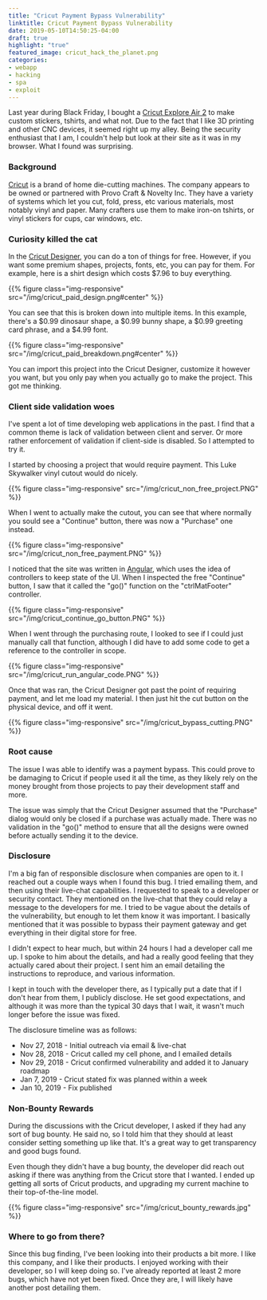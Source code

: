```yaml
---
title: "Cricut Payment Bypass Vulnerability"
linktitle: Cricut Payment Bypass Vulnerability
date: 2019-05-10T14:50:25-04:00
draft: true
highlight: "true"
featured_image: cricut_hack_the_planet.png
categories:
- webapp
- hacking
- spa
- exploit
---
```


Last year during Black Friday, I bought a [Cricut Explore Air 2](https://amzn.to/2DZwXaC) to make custom stickers, tshirts, and what not. Due to the fact that I like 3D printing and other CNC devices, it seemed right up my alley. Being the security enthusiast that I am, I couldn't help but look at their site as it was in my browser. What I found was surprising.

<!-- more -->

### Background

[Cricut](https://home.cricut.com/) is a brand of home die-cutting machines. The company appears to be owned or partnered with Provo Craft & Novelty Inc. They have a variety of systems which let you cut, fold, press, etc various materials, most notably vinyl and paper. Many crafters use them to make iron-on tshirts, or vinyl stickers for cups, car windows, etc. 

### Curiosity killed the cat

In the [Cricut Designer](https://design.cricut.com), you can do a ton of things for free. However, if you want some premium shapes, projects, fonts, etc, you can pay for them. For example, here is a shirt design which costs $7.96 to buy everything.

{{% figure class="img-responsive" src="/img/cricut_paid_design.png#center" %}}

You can see that this is broken down into multiple items. In this example, there's a $0.99 dinosaur shape, a $0.99 bunny shape, a $0.99 greeting card phrase, and a $4.99 font.

{{% figure class="img-responsive" src="/img/cricut_paid_breakdown.png#center" %}}

You can import this project into the Cricut Designer, customize it however you want, but you only pay when you actually go to make the project. This got me thinking.

### Client side validation woes

I've spent a lot of time developing web applications in the past. I find that a common theme is lack of validation between client and server. Or more rather enforcement of validation if client-side is disabled. So I attempted to try it.

I started by choosing a project that would require payment. This Luke Skywalker vinyl cutout would do nicely.

{{% figure class="img-responsive" src="/img/cricut_non_free_project.PNG" %}}

When I went to actually make the cutout, you can see that where normally you sould see a "Continue" button, there was now a "Purchase" one instead.

{{% figure class="img-responsive" src="/img/cricut_non_free_payment.PNG" %}}

I noticed that the site was written in [Angular](https://angular.io/), which uses the idea of controllers to keep state of the UI. When I inspected the free "Continue" button, I saw that it called the "go()" function on the "ctrlMatFooter" controller. 

{{% figure class="img-responsive" src="/img/cricut_continue_go_button.PNG" %}}

When I went through the purchasing route, I looked to see if I could just manually call that function, although I did have to add some code to get a reference to the controller in scope.

{{% figure class="img-responsive" src="/img/cricut_run_angular_code.PNG" %}}

Once that was ran, the Cricut Designer got past the point of requiring payment, and let me load my material. I then just hit the cut button on the physical device, and off it went.

{{% figure class="img-responsive" src="/img/cricut_bypass_cutting.PNG" %}}

### Root cause

The issue I was able to identify was a payment bypass. This could prove to be damaging to Cricut if people used it all the time, as they likely rely on the money brought from those projects to pay their development staff and more. 

The issue was simply that the Cricut Designer assumed that the "Purchase" dialog would only be closed if a purchase was actually made. There was no validation in the "go()" method to ensure that all the designs were owned before actually sending it to the device.

### Disclosure

I'm a big fan of responsible disclosure when companies are open to it. I reached out a couple ways when I found this bug. I tried emailing them, and then using their live-chat capabilities. I requested to speak to a developer or security contact. They mentioned on the live-chat that they could relay a message to the developers for me. I tried to be vague about the details of the vulnerability, but enough to let them know it was important. I basically mentioned that it was possible to bypass their payment gateway and get everything in their digital store for free.

I didn't expect to hear much, but within 24 hours I had a developer call me up. I spoke to him about the details, and had a really good feeling that they actually cared about their project. I sent him an email detailing the instructions to reproduce, and various information. 

I kept in touch with the developer there, as I typically put a date that if I don't hear from them, I publicly disclose. He set good expectations, and although it was more than the typical 30 days that I wait, it wasn't much longer before the issue was fixed. 

The disclosure timeline was as follows:

* Nov 27, 2018 - Initial outreach via email & live-chat
* Nov 28, 2018 - Cricut called my cell phone, and I emailed details
* Nov 29, 2018 - Cricut confirmed vulnerability and added it to January roadmap
* Jan 7, 2019 - Cricut stated fix was planned within a week
* Jan 10, 2019 - Fix published

### Non-Bounty Rewards

During the discussions with the Cricut developer, I asked if they had any sort of bug bounty. He said no, so I told him that they should at least consider setting something up like that. It's a great way to get transparency and good bugs found.

Even though they didn't have a bug bounty, the developer did reach out asking if there was anything from the Cricut store that I wanted. I ended up getting all sorts of Cricut products, and upgrading my current machine to their top-of-the-line model.

{{% figure class="img-responsive" src="/img/cricut_bounty_rewards.jpg" %}}

### Where to go from there?

Since this bug finding, I've been looking into their products a bit more. I like this company, and I like their products. I enjoyed working with their developer, so I will keep doing so. I've already reported at least 2 more bugs, which have not yet been fixed. Once they are, I will likely have another post detailing them.
